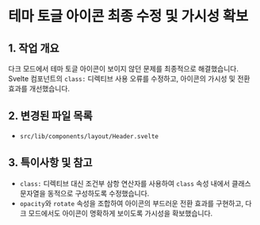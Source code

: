 # 테마 토글 아이콘 최종 수정 및 가시성 확보

## 1. 작업 개요

다크 모드에서 테마 토글 아이콘이 보이지 않던 문제를 최종적으로 해결했습니다. Svelte 컴포넌트의 `class:` 디렉티브 사용 오류를 수정하고, 아이콘의 가시성 및 전환 효과를 개선했습니다.

## 2. 변경된 파일 목록

- `src/lib/components/layout/Header.svelte`

## 3. 특이사항 및 참고

- `class:` 디렉티브 대신 조건부 삼항 연산자를 사용하여 `class` 속성 내에서 클래스 문자열을 동적으로 구성하도록 수정했습니다.
- `opacity`와 `rotate` 속성을 조합하여 아이콘의 부드러운 전환 효과를 구현하고, 다크 모드에서도 아이콘이 명확하게 보이도록 가시성을 확보했습니다.
